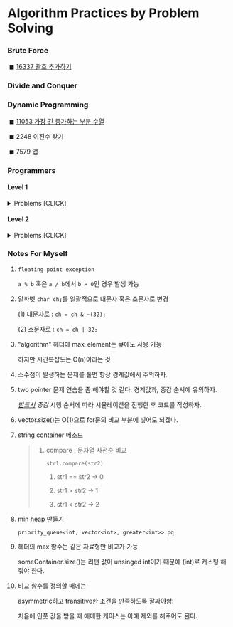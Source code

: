 # Algorithm Practices by Problem Solving



### Brute Force

​	◼ [16337 괄호 추가하기](https://www.acmicpc.net/problem/16637)

### Divide and Conquer

### Dynamic Programming

​	◼ [11053 가장 긴 증가하는 부분 수열](https://www.acmicpc.net/problem/11053)

​	◼ 2248 이진수 찾기

​	◼ 7579 앱

### Programmers

#### Level 1

<details><summary>Problems [CLICK]</summary>



​	◼ [크레인 인형뽑기 게임](https://programmers.co.kr/learn/courses/30/lessons/64061)

​	◼ [두 개 뽑아서 더하기](https://programmers.co.kr/learn/courses/30/lessons/68644)

​	◼ [완주하지 못한 선수](https://programmers.co.kr/learn/courses/30/lessons/42576)

​	◼ [체육복](https://programmers.co.kr/learn/courses/30/lessons/42862)

​	◼ [모의고사](https://programmers.co.kr/learn/courses/30/lessons/42840)

​	◼ [K번째 수](https://programmers.co.kr/learn/courses/30/lessons/42748)

​	◼ [2016년](https://programmers.co.kr/learn/courses/30/lessons/12901)

​	◼ [3진법 뒤집기](https://programmers.co.kr/learn/courses/30/lessons/68935)

​	◼ [가운데 글자 가져오기](https://programmers.co.kr/learn/courses/30/lessons/12903)

​	◼ [같은 숫자는 싫어](https://programmers.co.kr/learn/courses/30/lessons/12906)

​	◼ [나누어 떨어지는 숫자 배열](https://programmers.co.kr/learn/courses/30/lessons/12910)

​	◼ [두 정수 사이의 합](https://programmers.co.kr/learn/courses/30/lessons/12912)

​	◼ [문자열 내 p와 y의 개수](https://programmers.co.kr/learn/courses/30/lessons/12916)

​	◼ [문자열 내 마음대로 정렬하기](https://programmers.co.kr/learn/courses/30/lessons/12915)

​	◼ [문자열 내림차순으로 배치하기](https://programmers.co.kr/learn/courses/30/lessons/12917)

​	◼ [문자열 다루기 기본](https://programmers.co.kr/learn/courses/30/lessons/12918)

​	◼ [서울에서 김서방 찾기](https://programmers.co.kr/learn/courses/30/lessons/12919)

​	◼ [소수 찾기](https://programmers.co.kr/learn/courses/30/lessons/12921)

​	◼ [수박수박수박수박수박수?](https://programmers.co.kr/learn/courses/30/lessons/12922)

​	◼ [문자열을 정수로 바꾸기](https://programmers.co.kr/learn/courses/30/lessons/12925)

​	◼ [내적](https://programmers.co.kr/learn/courses/30/lessons/70128)

​	◼ [시저 암호](https://programmers.co.kr/learn/courses/30/lessons/12926)

​	◼ [약수의 합](https://programmers.co.kr/learn/courses/30/lessons/12928)

​	◼ [이상한 문자 만들기](https://programmers.co.kr/learn/courses/30/lessons/12930)

​	◼ [자릿수 더하기](https://programmers.co.kr/learn/courses/30/lessons/12931)

​	◼ [자연수 뒤집어 배열로 만들기](https://programmers.co.kr/learn/courses/30/lessons/12932)

​	◼ [정수 내림차순으로 배치하기](https://programmers.co.kr/learn/courses/30/lessons/12933)

​	◼ [정수 제곱근 판별](https://programmers.co.kr/learn/courses/30/lessons/12934)

​	◼ [제일 작은 수 제거하기](https://programmers.co.kr/learn/courses/30/lessons/12935)

​	◼ [짝수와 홀수](https://programmers.co.kr/learn/courses/30/lessons/12937)

​	◼ [키패드 누르기](https://programmers.co.kr/learn/courses/30/lessons/67256)

​	◼ [최대공약수와 최소공배수](https://programmers.co.kr/learn/courses/30/lessons/12940)

​	◼ [콜라츠 추측](https://programmers.co.kr/learn/courses/30/lessons/12943)

​	◼ [평균 구하기](https://programmers.co.kr/learn/courses/30/lessons/12944)

​	◼ [하샤드 수](https://programmers.co.kr/learn/courses/30/lessons/12947)

​	◼ [핸드폰 번호 가리기](https://programmers.co.kr/learn/courses/30/lessons/12948)

​	◼ [행렬의 덧셈](https://programmers.co.kr/learn/courses/30/lessons/12950)

​	◼ [x만큼 간격이 있는 n개의 숫자](https://programmers.co.kr/learn/courses/30/lessons/12954)

​	◼ [직사각형 별찍기](https://programmers.co.kr/learn/courses/30/lessons/12969)

​	◼ [예산](https://programmers.co.kr/learn/courses/30/lessons/12982)

​	◼ [비밀지도](https://programmers.co.kr/learn/courses/30/lessons/17681)

​	◼ [다트 게임](https://programmers.co.kr/learn/courses/30/lessons/17682)

​	◼ []

</details>

#### Level 2

<details><summary>Problems [CLICK] </summary>


​	◼ [프린터](https://programmers.co.kr/learn/courses/30/lessons/42587)

​	◼ [124 나라의 숫자](https://programmers.co.kr/learn/courses/30/lessons/12899)

​	◼ [스킬 트리](https://programmers.co.kr/learn/courses/30/lessons/49993)

​	◼ [멀쩡한 사각형](https://programmers.co.kr/learn/courses/30/lessons/62048)

​	◼ [다리를 지나는 트럭](https://programmers.co.kr/learn/courses/30/lessons/42583)

​	◼ [기능개발](https://programmers.co.kr/learn/courses/30/lessons/42586)

​	◼ [주식가격](https://programmers.co.kr/learn/courses/30/lessons/42584)

​	◼ [삼각 달팽이](https://programmers.co.kr/learn/courses/30/lessons/68645)

​	◼ [카카오프렌즈 컬러링북](https://programmers.co.kr/learn/courses/30/lessons/1829)

​	◼ [소수 찾기](https://programmers.co.kr/learn/courses/30/lessons/42839)

​	◼ [가장 큰 수](https://programmers.co.kr/learn/courses/30/lessons/42746)

​	◼ [더 맵게](https://programmers.co.kr/learn/courses/30/lessons/42626)

​	◼ [조이스틱](https://programmers.co.kr/learn/courses/30/lessons/42860)

​	◼ [H-index](https://programmers.co.kr/learn/courses/30/lessons/42747)

​	◼ [전화번호 목록](https://programmers.co.kr/learn/courses/30/lessons/42577)

​	◼ []

​	◼ []

​	◼ []

​	◼ []

</details>

### Notes For Myself

1. `floating point exception`

   `a % b` 혹은 `a / b`에서 `b = 0`인 경우 발생 가능

2. 알파벳 `char ch;`를 일괄적으로 대문자 혹은 소문자로 변경

   (1) 대문자로 : `ch = ch & ~(32);` 

   (2) 소문자로 : `ch = ch | 32;`

3. "algorithm" 헤더에 max_element는 큐에도 사용 가능

   하지만 시간복잡도는 O(n)이라는 것

4. 소수점이 발생하는 문제를 풀면 항상 경계값에서 주의하자.

5. two pointer 문제 연습을 좀 해야할 것 같다. 경계값과, 증감 순서에 유의하자.

   *<u>반드시</u> 증감* 시행 순서에 따라 시뮬레이션을 진행한 후 코드를 작성하자.

6. vector.size()는 O(1)으로 for문의 비교 부분에 넣어도 되겠다.

7. string container 메소드

   > 1. compare : 문자열 사전순 비교
   >
   >    `str1.compare(str2)`
   >
   >    1) str1 == str2 → 0
   >
   >    2) str1 > str2  →  1
   >
   >    3) str1 < str2  →  2

8. min heap 만들기

   `priority_queue<int, vector<int>, greater<int>> pq`
   
9. <algorithm> 헤더의 max 함수는 같은 자료형만 비교가 가능

   someContainer.size()는 리턴 값이 unsinged int이기 때문에 (int)로 캐스팅 해줘야 한다.
   
10. 비교 함수를 정의할 때에는

    asymmetric하고 transitive한 조건을 만족하도록 잘짜야함!

    처음에 인풋 값을 받을 때 애매한 케이스는 아예 제외를 해주어도 된다.

